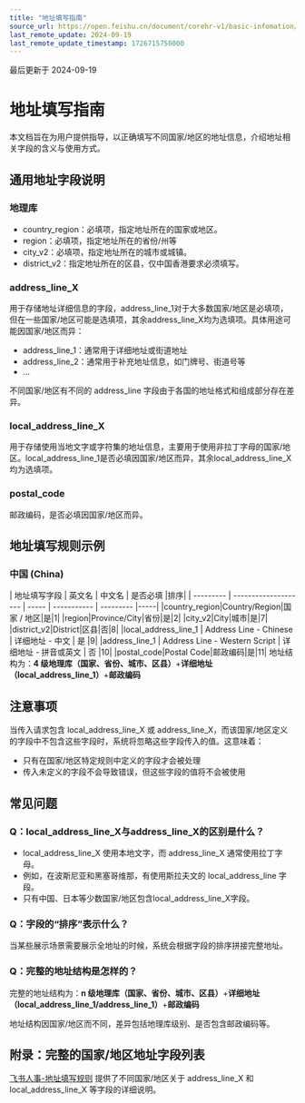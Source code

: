 ```yaml
---
title: "地址填写指南"
source_url: https://open.feishu.cn/document/corehr-v1/basic-infomation/data-calculation-rules/address-completion-guidelines
last_remote_update: 2024-09-19
last_remote_update_timestamp: 1726715750000
---
```

最后更新于 2024-09-19

# 地址填写指南
本文档旨在为用户提供指导，以正确填写不同国家/地区的地址信息，介绍地址相关字段的含义与使用方式。
## 通用地址字段说明
### 地理库
- country_region：必填项，指定地址所在的国家或地区。
- region：必填项，指定地址所在的省份/州等
- city_v2：必填项，指定地址所在的城市或城镇。
- district_v2：指定地址所在的区县，仅中国香港要求必须填写。
### address_line_X
用于存储地址详细信息的字段，address_line_1对于大多数国家/地区是必填项，但在一些国家/地区可能是选填项，其余address_line_X均为选填项。具体用途可能因国家/地区而异：

- address_line_1：通常用于详细地址或街道地址
- address_line_2：通常用于补充地址信息，如门牌号、街道号等
- ...

不同国家/地区有不同的 address_line 字段由于各国的地址格式和组成部分存在差异。
### local_address_line_X
用于存储使用当地文字或字符集的地址信息，主要用于使用非拉丁字母的国家/地区。local_address_line_1是否必填因国家/地区而异，其余local_address_line_X均为选填项。
### postal_code
邮政编码，是否必填因国家/地区而异。
## 地址填写规则示例
### 中国 (China)

| 地址填写字段        | 英文名           | 中文名        | 是否必填         |排序|
| --------- | -------------------- | ----- | ----------- | --------- |-----|
|country_region|Country/Region|国家 / 地区|是|1|
|region|Province/City|省份|是|2|
|city_v2|City|城市|是|7|
|district_v2|District|区县|否|8|
|local_address_line_1 | Address Line - Chinese | 详细地址 - 中文 | 是 |9|
|address_line_1 | Address Line - Western Script | 详细地址 - 拼音或英文 | 否 |10|
|postal_code|Postal Code|邮政编码|是|11|
地址结构为：**4 级地理库（国家、省份、城市、区县）**+**详细地址（local_address_line_1）**+**邮政编码**
## 注意事项
当传入请求包含 local_address_line_X 或 address_line_X，而该国家/地区定义的字段中不包含这些字段时，系统将忽略这些字段传入的值。这意味着：

- 只有在国家/地区特定规则中定义的字段才会被处理
- 传入未定义的字段不会导致错误，但这些字段的值将不会被使用
## 常见问题
### Q：local_address_line_X与address_line_X的区别是什么？
- local_address_line_X 使用本地文字，而 address_line_X 通常使用拉丁字母。
- 例如，在波斯尼亚和黑塞哥维那，有使用斯拉夫文的 local_address_line 字段。
- 只有中国、日本等少数国家/地区包含local_address_line_X字段。
### Q：字段的“排序”表示什么？
当某些展示场景需要展示全地址的时候，系统会根据字段的排序拼接完整地址。
### Q：完整的地址结构是怎样的？
完整的地址结构为：**n 级地理库（国家、省份、城市、区县）**+**详细地址（local_address_line_1/address_line_1）**+**邮政编码**

地址结构因国家/地区而不同，差异包括地理库级别、是否包含邮政编码等。
## 附录：完整的国家/地区地址字段列表
[飞书人事-地址填写规则](https://bytedance.larkoffice.com/wiki/GoL4wAKAXis3OWku72YcEjTxnKe?sheet=0sMjoP)
提供了不同国家/地区关于 address_line_X 和 local_address_line_X 等字段的详细说明。
